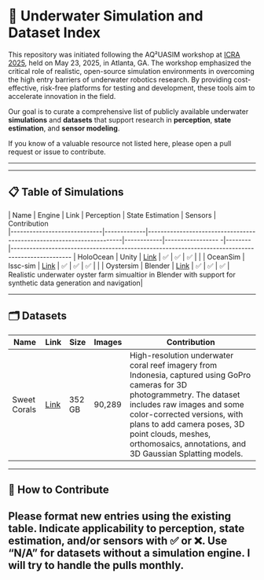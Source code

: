 # 🌊 Underwater Simulation and Dataset Index
This repository was initiated following the AQ²UASIM workshop at [ICRA 2025](https://sites.google.com/view/aq2uasim/), held on May 23, 2025, in Atlanta, GA. The workshop emphasized the critical role of realistic, open-source simulation environments in overcoming the high entry barriers of underwater robotics research. By providing cost-effective, risk-free platforms for testing and development, these tools aim to accelerate innovation in the field.

Our goal is to curate a comprehensive list of publicly available underwater **simulations** and **datasets** that support research in **perception**, **state estimation**, and **sensor modeling**.

If you know of a valuable resource not listed here, please open a pull request or issue to contribute.

---

---

## 📋 Table of Simulations

| Name                        | Engine      | Link                                                                 | Perception | State Estimation  | Sensors | Contribution                                                                 
|-----------------------------|-------------|----------------------------------------------------------------------|------------|----------------- -|-------- |-------------------------------------------------------------------------------------------------
| HoloOcean                   | Unity       | [Link]([https://github.com/uuvsimulator](https://byu-holoocean.github.io/holoocean-docs/v1.0.0/index.html))                              | ✅         | ✅               | ✅      |  |
| OceanSim                    | Issc-sim    | [Link](https://github.com/kskin/mbes-sim)                            | ✅         | ✅               | ✅      |  |
| Oystersim                   | Blender     | [Link](https://github.com/Field-Robotics-Lab/USU)                    | ✅         | ✅               | ✅      | Realistic underwater oyster farm simualtior in Blender with support for synthetic data generation and navigation|

---

## 🗂️ Datasets

| Name           | Link                                                                 | Size   | Images | Contribution                                                                 |
|----------------|----------------------------------------------------------------------|--------|--------|------------------------------------------------------------------------------|
| Sweet Corals   | [Link](https://huggingface.co/datasets/wildflow/sweet-corals)       | 352 GB | 90,289 | High-resolution underwater coral reef imagery from Indonesia, captured using GoPro cameras for 3D photogrammetry. The dataset includes raw images and some color-corrected versions, with plans to add camera poses, 3D point clouds, meshes, orthomosaics, annotations, and 3D Gaussian Splatting models. |

---

## 📌 How to Contribute

Please format new entries using the existing table. Indicate applicability to perception, state estimation, and/or sensors with ✅ or ❌. Use “N/A” for datasets without a simulation engine.
I will try to handle the pulls monthly. 
---
